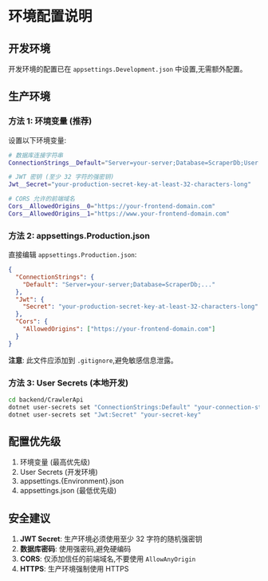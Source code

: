 # 环境配置说明

## 开发环境

开发环境的配置已在 `appsettings.Development.json` 中设置,无需额外配置。

## 生产环境

### 方法 1: 环境变量 (推荐)

设置以下环境变量:

```bash
# 数据库连接字符串
ConnectionStrings__Default="Server=your-server;Database=ScraperDb;User Id=your-user;Password=your-password;..."

# JWT 密钥 (至少 32 字符的强密钥)
Jwt__Secret="your-production-secret-key-at-least-32-characters-long"

# CORS 允许的前端域名
Cors__AllowedOrigins__0="https://your-frontend-domain.com"
Cors__AllowedOrigins__1="https://www.your-frontend-domain.com"
```

### 方法 2: appsettings.Production.json

直接编辑 `appsettings.Production.json`:

```json
{
  "ConnectionStrings": {
    "Default": "Server=your-server;Database=ScraperDb;..."
  },
  "Jwt": {
    "Secret": "your-production-secret-key-at-least-32-characters-long"
  },
  "Cors": {
    "AllowedOrigins": ["https://your-frontend-domain.com"]
  }
}
```

**注意**: 此文件应添加到 `.gitignore`,避免敏感信息泄露。

### 方法 3: User Secrets (本地开发)

```bash
cd backend/CrawlerApi
dotnet user-secrets set "ConnectionStrings:Default" "your-connection-string"
dotnet user-secrets set "Jwt:Secret" "your-secret-key"
```

## 配置优先级

1. 环境变量 (最高优先级)
2. User Secrets (开发环境)
3. appsettings.{Environment}.json
4. appsettings.json (最低优先级)

## 安全建议

1. **JWT Secret**: 生产环境必须使用至少 32 字符的随机强密钥
2. **数据库密码**: 使用强密码,避免硬编码
3. **CORS**: 仅添加信任的前端域名,不要使用 `AllowAnyOrigin`
4. **HTTPS**: 生产环境强制使用 HTTPS
